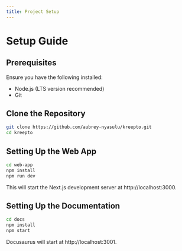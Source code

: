 ```yaml
---
title: Project Setup
---
```


# Setup Guide

## Prerequisites
Ensure you have the following installed:
- Node.js (LTS version recommended)
- Git

## Clone the Repository
```bash
git clone https://github.com/aubrey-nyasulu/kreepto.git
cd kreepto
```

## Setting Up the Web App
```bash
cd web-app
npm install
npm run dev
```

This will start the Next.js development server at http://localhost:3000.

## Setting Up the Documentation
```bash
cd docs
npm install
npm start
``````

Docusaurus will start at http://localhost:3001.

